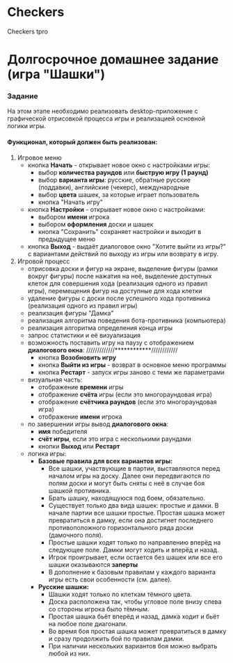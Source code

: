 # Checkers
Checkers tpro
# Долгосрочное домашнее задание (игра "Шашки")
### Задание
На этом этапе необходимо реализовать desktop-приложение c графической отрисовкой процесса игры и реализацией основной логики игры.
#### Функционал, который должен быть реализован:
1. Игровое меню
    * кнопка **Начать** - открывает новое окно с настройками игры:
        * выбор **количества раундов** или **быструю игру (1 раунд)**
        * выбор **варианта игры**: русские, обратные русские (поддавки), английские (чекерс), международные
        * выбор **цвета** шашек, за которые играет пользователь
        * кнопка "Начать игру"
    * кнопка **Настройки** - открывает новое окно с настройками:
        * выбором **имени** игрока
        * выбором **оформления** доски и шашек
        * кнопка "Сохранить" сохраняет настройки и выходит в предыдущее меню
    * кнопка **Выход** - выдаёт диалоговое окно "Хотите выйти из игры?" с вариантами действий по выходу из игры или возврату в игру.   
2. Игровой процесс
    * отрисовка доски и фигур на экране, выделение фигуры (рамки вокруг фигуры) после нажатия на неё, выделение доступных клеток для совершения хода (реализация одного из правил игры), перемещения фигур на доступные для хода клетки
    * удаление фигуры с доски после успешного хода противника (реализация одного из правил игры)
    * реализация фигуры "Дамка"
    * реализация алгоритма поведения бота-противника (компьютера)
    * реализация алгоритма определения конца игры
    * запрос статистики  и её визуализация
    * возможность поставить игру на паузу с отображением **диалогового окна**:                             /////////////************////////////
        * кнопка **Возобновить игру**
        * кнопка **Выйти из игры** - возврат в основное меню программы
        * кнопка **Рестарт** - запуск игры заново с теми же параметрами
    * визуальная часть:
        * отображение **времени** игры
        * отображение **счёта** игры (если это многораундовая игра)
        * отображение **счётчика раундов** (если это многораундовая игра)
        * отображение **имени** игрока                                                                            
    * по завершении игры вывод **диалогового окна**:                                                      
        * **имя** победителя
        * **счёт игры**, если это игра с несколькими раундами
        * кнопки **Выход** или **Рестарт**
    * логика игры:
        * **Базовые правила для всех вариантов игры:**
            - Все шашки, участвующие в партии, выставляются перед началом игры на доску. Далее они передвигаются по полям доски и могут быть сняты с неё в случае боя шашкой противника.
            - Брать шашку, находящуюся под боем, обязательно.
            - Существует только два вида шашек: простые и дамки. В начале партии все шашки простые. Простая шашка может превратиться в дамку, если она достигнет последнего противоположного горизонтального ряда доски (дамочного поля).
            - Простые шашки ходят только по направлению вперёд на следующее поле. Дамки могут ходить и вперёд и назад.
            - Игрок проигрывает, если остается без шашек или все его шашки оказываются **заперты**
            - В дополнение к базовым правилам у каждого варианта игры есть свои особенности (см. далее).
        * **Русские шашки:**
            * Шашки ходят только по клеткам тёмного цвета.
            * Доска расположена так, чтобы угловое поле внизу слева со стороны игрока было тёмным.
            * Простая шашка бьёт вперёд и назад, дамка ходит и бьёт на любое поле диагонали.
            * Во время боя простая шашка может превратиться в дамку и сразу продолжить бой по правилам дамки.
            * При наличии нескольких вариантов боя можно выбрать любой из них.

